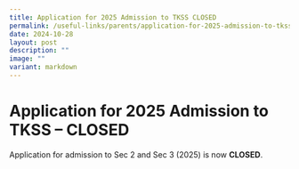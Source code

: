 ```yaml
---
title: Application for 2025 Admission to TKSS CLOSED
permalink: /useful-links/parents/application-for-2025-admission-to-tkss-sec-2-and-3/
date: 2024-10-28
layout: post
description: ""
image: ""
variant: markdown
---
```

# Application for 2025 Admission to TKSS – CLOSED

Application for admission to Sec 2 and Sec 3 (2025) is now **CLOSED**.
